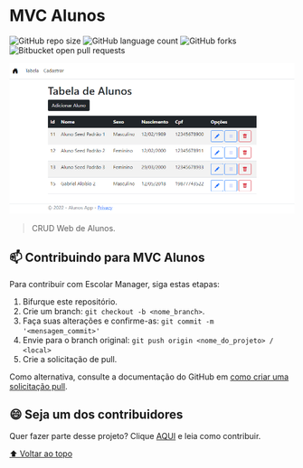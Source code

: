 # MVC Alunos

<!---Esses são exemplos. Veja https://shields.io para outras pessoas ou para personalizar este conjunto de escudos. Você pode querer incluir dependências, status do projeto e informações de licença aqui--->

![GitHub repo size](https://img.shields.io/github/repo-size/Isaac-Brasil-EM/Escolar-manager?style=for-the-badge)
![GitHub language count](https://img.shields.io/github/languages/count/Isaac-Brasil-EM/Escolar-manager?style=for-the-badge)
![GitHub forks](https://img.shields.io/github/forks/Isaac-Brasil-EM/Escolar-manager?style=for-the-badge)
![Bitbucket open pull requests](https://img.shields.io/bitbucket/pr-raw/Isaac-Brasil-EM/Escolar-manager?style=for-the-badge)

<img src="wwwroot/mvcalunos.png" alt="exemplo imagem">

> CRUD Web de Alunos.

## 📫 Contribuindo para MVC Alunos
<!---Se o seu README for longo ou se você tiver algum processo ou etapas específicas que deseja que os contribuidores sigam, considere a criação de um arquivo CONTRIBUTING.md separado--->
Para contribuir com Escolar Manager, siga estas etapas:

1. Bifurque este repositório.
2. Crie um branch: `git checkout -b <nome_branch>`.
3. Faça suas alterações e confirme-as: `git commit -m '<mensagem_commit>'`
4. Envie para o branch original: `git push origin <nome_do_projeto> / <local>`
5. Crie a solicitação de pull.

Como alternativa, consulte a documentação do GitHub em [como criar uma solicitação pull](https://help.github.com/en/github/collaborating-with-issues-and-pull-requests/creating-a-pull-request).

## 😄 Seja um dos contribuidores<br>

Quer fazer parte desse projeto? Clique [AQUI](https://github.com/Isaac-Brasil-EM/Escolar-manager#-contribuindo-para-escolar-manager) e leia como contribuir.

[⬆ Voltar ao topo](#mvc-alunos)<br>
